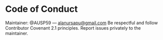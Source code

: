# Code of Conduct
Maintainer: @AUSP59 — <alanursapu@gmail.com>
Be respectful and follow Contributor Covenant 2.1 principles. Report issues privately to the maintainer.
